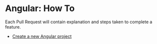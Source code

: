 # Angular: How To

Each Pull Request will contain explanation and steps taken to complete a feature.

- [Create a new Angular project](https://github.com/brunolm/angular-how-to/pull/1)
